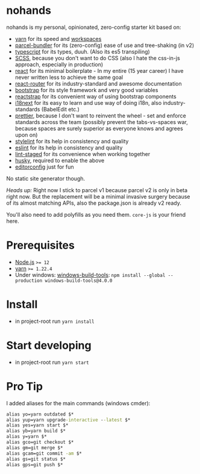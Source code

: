 # nohands

nohands is my personal, opinionated, zero-config starter kit based on:
* [yarn](https://yarnpkg.com/) for its speed and [workspaces](https://classic.yarnpkg.com/en/docs/workspaces/)
* [parcel-bundler](https://parceljs.org/) for its (zero-config) ease of use and tree-shaking (in v2)
* [typescript](https://www.typescriptlang.org/) for its types, duuh. (Also its es5 transpiling)
* [SCSS](https://sass-lang.com/), because you don't want to do CSS (also I hate the css-in-js approach, especially in production)
* [react](https://reactjs.org/) for its minimal boilerplate - In my entire (15 year career) I have never written less to achieve the same goal
* [react-router](https://reactrouter.com/web/guides/quick-start) for its industry-standard and awesome documentation
* [bootstrap](https://getbootstrap.com/docs/4.5/getting-started/introduction/) for its style framework and very good variables
* [reactstrap](https://reactstrap.github.io/) for its convenient way of using bootstrap components
* [i18next](https://www.i18next.com/) for its easy to learn and use way of doing i18n, also industry-standards (BabelEdit etc.)
* [prettier](https://prettier.io/), because I don't want to reinvent the wheel - set and enforce standards across the team (possibly prevent the tabs-vs-spaces war, because spaces are surely superior as everyone knows and agrees upon on)
* [stylelint](https://stylelint.io/) for its help in consistency and quality
* [eslint](https://eslint.org/) for its help in consistency and quality
* [lint-staged](https://github.com/okonet/lint-staged) for its convenience when working together
* [husky](https://typicode.github.io/husky/), required to enable the above
* [editorconfig](https://editorconfig.org/) just for fun

No static site generator though.

_Heads up:_ Right now I stick to parcel v1 because parcel v2 is only in beta right now. But the replacement will be a minimal invasive surgery because of its almost matching APIs, also the package.json is already v2 ready.

You'll also need to add polyfills as you need them. `core-js` is your friend here.

Prerequisites
=============
* [Node.js](https://nodejs.org/) `>= 12`
* [yarn](https://yarnpkg.com/) `>= 1.22.4`
* Under windows: [windows-build-tools](https://www.npmjs.com/package/windows-build-tools): `npm install --global --production windows-build-tools@4.0.0`

Install
=======
* in project-root run `yarn install`

Start developing
================
* in project-root run `yarn start`

Pro Tip
=======
I added aliases for the main commands (windows cmder):

```cmd
alias yo=yarn outdated $*
alias yup=yarn upgrade-interactive --latest $*
alias yes=yarn start $*
alias yb=yarn build $*
alias y=yarn $*
alias gco=git checkout $*
alias gm=git merge $*
alias gcam=git commit -am $*
alias gs=git status $*
alias gps=git push $*
```
